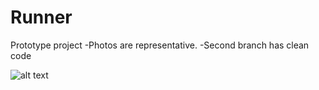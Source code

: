 # Runner
Prototype project
-Photos are representative.
-Second branch has clean code


![alt text](https://image.winudf.com/v2/image1/Y29tLnlncy5wZXJmZWN0LmN1YmVydW5uZXIuc3RhY2suc3VyZmVyX3NjcmVlbl8wXzE2MDQ4MTk4NzBfMDU2/screen-0.jpg?fakeurl=1&type=.jpg)
